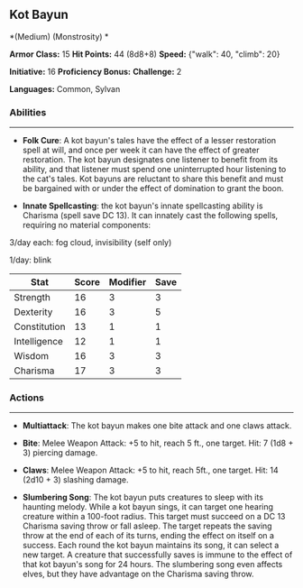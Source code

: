 ## Kot Bayun
*(Medium) (Monstrosity) *

**Armor Class:** 15
**Hit Points:** 44 (8d8+8)
**Speed:** {"walk": 40, "climb": 20}

**Initiative:** 16
**Proficiency Bonus:**
**Challenge:** 2

**Languages:** Common, Sylvan

### Abilities
 --- 
- **Folk Cure**: A kot bayun's tales have the effect of a lesser restoration spell at will, and once per week it can have the effect of greater restoration. The kot bayun designates one listener to benefit from its ability, and that listener must spend one uninterrupted hour listening to the cat's tales. Kot bayuns are reluctant to share this benefit and must be bargained with or under the effect of domination to grant the boon.

- **Innate Spellcasting**: the kot bayun's innate spellcasting ability is Charisma (spell save DC 13). It can innately cast the following spells, requiring no material components:

3/day each: fog cloud, invisibility (self only)

1/day: blink



| Stat | Score | Modifier | Save |
| ---- | ---- | ---- | ---- |
| Strength | 16 | 3 | 3 |
| Dexterity | 16 | 3 | 5 |
| Constitution | 13 | 1 | 1 |
| Intelligence | 12 | 1 | 1 |
| Wisdom | 16 | 3 | 3 |
| Charisma | 17 | 3 | 3 |

### Actions
 --- 
- **Multiattack**: The kot bayun makes one bite attack and one claws attack.

- **Bite**: Melee Weapon Attack: +5 to hit, reach 5 ft., one target. Hit: 7 (1d8 + 3) piercing damage.

- **Claws**: Melee Weapon Attack: +5 to hit, reach 5ft., one target. Hit: 14 (2d10 + 3) slashing damage.

- **Slumbering Song**: The kot bayun puts creatures to sleep with its haunting melody. While a kot bayun sings, it can target one hearing creature within a 100-foot radius. This target must succeed on a DC 13 Charisma saving throw or fall asleep. The target repeats the saving throw at the end of each of its turns, ending the effect on itself on a success. Each round the kot bayun maintains its song, it can select a new target. A creature that successfully saves is immune to the effect of that kot bayun's song for 24 hours. The slumbering song even affects elves, but they have advantage on the Charisma saving throw.

